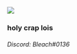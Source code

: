 ![](https://raw.githubusercontent.com/BleachDrinker420/BleachDrinker420/main/60e5c009d2da4.gif)
### holy crap lois
###### Discord: Bleach#0136
